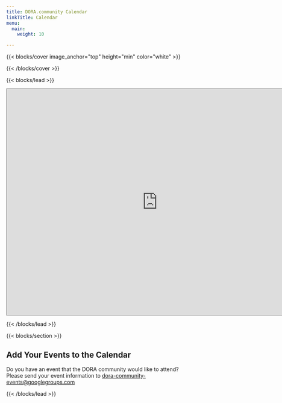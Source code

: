 ```yaml
---
title: DORA.community Calendar
linkTitle: Calendar
menu:
  main:
    weight: 10

---
```


{{< blocks/cover image_anchor="top" height="min" color="white" >}}

{{< /blocks/cover >}}



{{< blocks/lead >}}



<div class="center"></div><iframe src="https://calendar.google.com/calendar/embed?height=600&wkst=1&bgcolor=%23E67C73&ctz=UTC&showNav=0&showTitle=0&showCalendars=1&src=ZTNmYmQ3NzY3ZDcxYWM2MDE3ZTJhYTZmOTBkYmRjZDNhYWNhZDg4MDkyNTllZGQ4NGEzNTgzZTVkZTMzYzViNkBncm91cC5jYWxlbmRhci5nb29nbGUuY29t&color=%238E24AA" style="border:solid 1px #777" width="800" height="600" frameborder="0" scrolling="no"></iframe><div></div>

{{< /blocks/lead >}}

{{< blocks/section >}}

## Add Your Events to the Calendar

Do you have an event that the DORA community would like to attend?  Please send your event information to dora-community-events@googlegroups.com

{{< /blocks/lead >}}